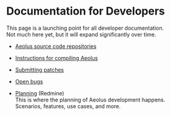 Documentation for Developers
============================

This page is a launching point for all developer documentation.   
 Not much here yet, but it will expand significantly over time.

-   [Aeolus source code repositories](source.html)   
       
-   [Instructions for compiling Aeolus](compiling.html)   
       
-   [Submitting patches](patches.html "Guide to submitting patches")   
       
-   [Open
    bugs](https://bugzilla.redhat.com/buglist.cgi?classification=Red%20Hat&query_format=advanced&bug_status=NEW&bug_status=ASSIGNED&bug_status=MODIFIED&product=Cloud%20Engine "List of open bugs")
      
       
-   [Planning](redmine "Project Planning in Redmine") (Redmine)   
     This is where the planning of Aeolus development happens.   
    Scenarios, features, use cases, and more.   
